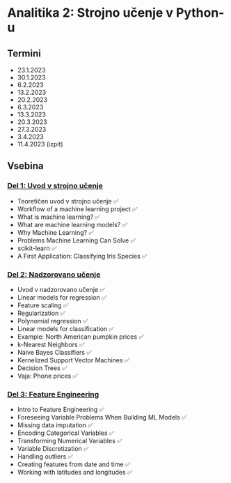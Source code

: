 # Analitika 2: Strojno učenje v Python-u

## Termini
- 23.1.2023
- 30.1.2023
- 6.2.2023
- 13.2.2023
- 20.2.2023
- 6.3.2023
- 13.3.2023
- 20.3.2023
- 27.3.2023
- 3.4.2023
- 11.4.2023 (izpit)

## Vsebina

### [Del 1: Uvod v strojno učenje](./01_Uvod_v_strojno_ucenje/README.md)
- Teoretičen uvod v strojno učenje ✅
- Workflow of a machine learning project ✅
- What is machine learning? ✅
- What are machine learning models? ✅
- Why Machine Learning? ✅
- Problems Machine Learning Can Solve ✅
- scikit-learn ✅
- A First Application: Classifying Iris Species ✅

### [Del 2: Nadzorovano učenje](./02_Nadzorovano_ucenje/README.md)
- Uvod v nadzorovano učenje ✅
- Linear models for regression ✅
- Feature scaling ✅
- Regularization ✅
- Polynomial regression ✅
- Linear models for classification ✅
- Example: North American pumpkin prices ✅
- k-Nearest Neighbors ✅
- Naive Bayes Classifiers ✅
- Kernelized Support Vector Machines ✅
- Decision Trees ✅
- Vaja: Phone prices ✅

### [Del 3: Feature Engineering](./03_Feature_Engineering/README.md)
- Intro to Feature Engineering ✅
- Foreseeing Variable Problems When Building ML Models ✅
- Missing data imputation ✅
- Encoding Categorical Variables ✅
- Transforming Numerical Variables ✅
- Variable Discretization ✅
- Handling outliers ✅
- Creating features from date and time ✅
- Working with latitudes and longitudes ✅

